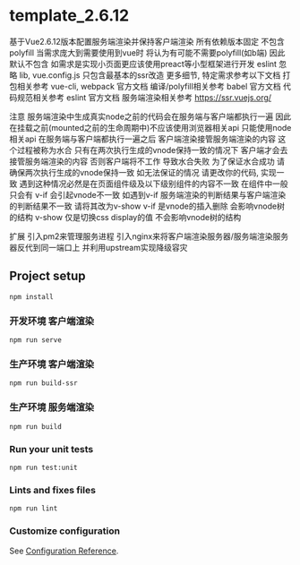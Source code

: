 # template_2.6.12

基于Vue2.6.12版本配置服务端渲染并保持客户端渲染
所有依赖版本固定
不包含polyfill 当需求庞大到需要使用到vue时 将认为有可能不需要polyfill(如b端) 因此默认不包含 如需求是实现小页面更应该使用preact等小型框架进行开发
eslint 忽略 lib, vue.config.js
只包含最基本的ssr改造 更多细节, 特定需求参考以下文档
打包相关参考 vue-cli, webpack 官方文档
编译/polyfill相关参考 babel 官方文档
代码规范相关参考 eslint 官方文档
服务端渲染相关参考 https://ssr.vuejs.org/

注意
  服务端渲染中生成真实node之前的代码会在服务端与客户端都执行一遍
  因此在挂载之前(mounted之前的生命周期中)不应该使用浏览器相关api 只能使用node相关api
  在服务端与客户端都执行一遍之后 客户端渲染接管服务端渲染的内容 这个过程被称为水合
  只有在两次执行生成的vnode保持一致的情况下 客户端才会去接管服务端渲染的内容
  否则客户端将不工作 导致水合失败
  为了保证水合成功 请确保两次执行生成的vnode保持一致
  如无法保证的情况 请更改你的代码, 实现一致
  遇到这种情况必然是在页面组件级及以下级别组件的内容不一致 在组件中一般只会有 v-if 会引起vnode不一致
  如遇到v-if 服务端渲染的判断结果与客户端渲染的判断结果不一致 请将其改为v-show
  v-if 是vnode的插入删除 会影响vnode树的结构
  v-show 仅是切换css display的值 不会影响vnode树的结构

扩展
  引入pm2来管理服务进程
  引入nginx来将客户端渲染服务器/服务端渲染服务器反代到同一端口上 并利用upstream实现降级容灾

## Project setup
```
npm install
```

### 开发环境 客户端渲染
```
npm run serve
```

### 生产环境 客户端渲染
```
npm run build-ssr
```

### 生产环境 服务端渲染
```
npm run build
```

### Run your unit tests
```
npm run test:unit
```

### Lints and fixes files
```
npm run lint
```

### Customize configuration
See [Configuration Reference](https://cli.vuejs.org/config/).
